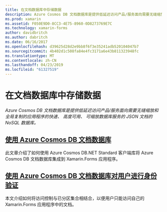 ```yaml
---
title: 在文档数据库中存储数据
description: Azure Cosmos DB 文档数据库是提供低延迟访问产品/服务面向需要无缝缩放和全局复制的应用程序的快速、 高度可用、 可缩放数据库服务的 JSON 文档的 NoSQL 数据库。
ms.prod: xamarin
ms.assetid: F050E9D0-8CC3-4E75-8960-0D8273769E7C
ms.technology: xamarin-forms
author: davidbritch
ms.author: dabritch
ms.date: 06/16/2017
ms.openlocfilehash: d39625d28d2e9bb8f6f3e35241adb520104047b7
ms.sourcegitcommit: 4b402d1c508fa84e4fc3171a6e43b811323948fc
ms.translationtype: MT
ms.contentlocale: zh-CN
ms.lasthandoff: 04/23/2019
ms.locfileid: "61327519"
---
```

# <a name="storing-data-in-a-document-database"></a>在文档数据库中存储数据

_Azure Cosmos DB 文档数据库是提供低延迟访问产品/服务面向需要无缝缩放和全局复制的应用程序的快速、 高度可用、 可缩放数据库服务的 JSON 文档的 NoSQL 数据库。_

## <a name="consuming-an-azure-cosmos-db-document-databaseconsumingmd"></a>[使用 Azure Cosmos DB 文档数据库](consuming.md)

此文章介绍了如何使用 Azure Cosmos DB.NET Standard 客户端库将 Azure Cosmos DB 文档数据库集成到 Xamarin.Forms 应用程序。

## <a name="authenticating-users-with-an-azure-cosmos-db-document-databaseauthenticationmd"></a>[使用 Azure Cosmos DB 文档数据库对用户进行身份验证](authentication.md)

本文介绍如何将访问控制与已分区集合相结合，以便用户只能访问自己的 Xamarin.Forms 应用程序中的文档。
